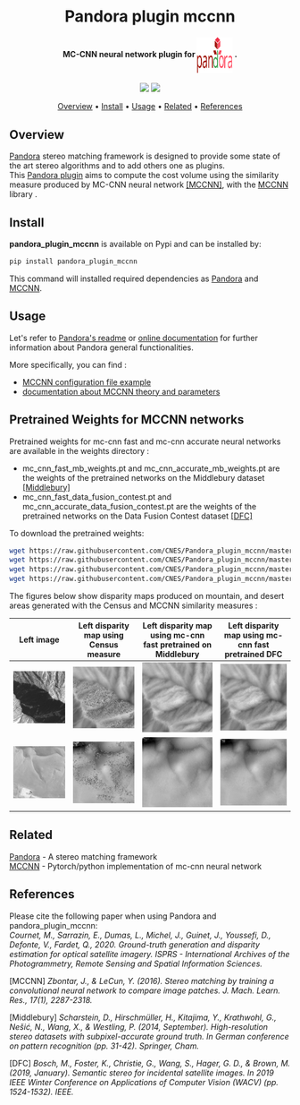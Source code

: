 <h1 align="center"> Pandora plugin mccnn </h1>

<h4 align="center">MC-CNN neural network plugin for <a href="https://github.com/CNES/Pandora"><img align="center" src="https://raw.githubusercontent.com/CNES/Pandora/master/doc/sources/Images/logo/logo_typo.svg?inline=false" width="64" height="64"/></a>  .</h4>

<p align="center">
  <a href="https://github.com/CNES/Pandora_plugin_libSGM/actions"><img src="https://github.com/CNES/Pandora_plugin_mccnn/actions/workflows/pandora_plugin_mccnn_ci.yml/badge.svg?branch=master"></a>
  <a href="https://opensource.org/licenses/Apache-2.0/"><img src="https://img.shields.io/badge/License-Apache%202.0-blue.svg"></a>
</p>

<p align="center">
  <a href="#overview">Overview</a> •
  <a href="#install">Install</a> •
    <a href="#usage">Usage</a> •
  <a href="#related">Related</a> •
  <a href="#references">References</a>
</p>

## Overview

[Pandora](https://github.com/CNES/Pandora) stereo matching framework is designed to provide some state of the art stereo algorithms and to add others one as plugins.  
This [Pandora plugin](https://pandora.readthedocs.io/userguide/plugin.html) aims to compute the cost volume using the similarity measure produced by MC-CNN neural network [[MCCNN]](#MCCNN), with the [MCCNN](https://github.com/CNES/Pandora_MCCNN)  library .

## Install

**pandora_plugin_mccnn** is available on Pypi and can be installed by:

```bash
pip install pandora_plugin_mccnn
```

This command will installed required dependencies as [Pandora](https://github.com/CNES/Pandora) and [MCCNN](https://github.com/CNES/Pandora_MCCNN).

## Usage

Let's refer to [Pandora's readme](https://github.com/CNES/Pandora/blob/master/README.md) or [online documentation](https://pandora.readthedocs.io/?badge=latest) for further information about Pandora general functionalities. 

More specifically, you can find :
- [MCCNN configuration file example](https://raw.githubusercontent.com/CNES/Pandora/master/data_samples/json_conf_files/a_semi_global_matching_with_mccnn_similarity_measure.json)
- [documentation about MCCNN theory and parameters](https://pandora.readthedocs.io/userguide/plugins/plugin_mccnn.html)


## Pretrained Weights for MCCNN networks

Pretrained weights for mc-cnn fast and mc-cnn accurate neural networks are available in the weights directory :
-  mc_cnn_fast_mb_weights.pt and mc_cnn_accurate_mb_weights.pt are the weights of the pretrained networks on the Middlebury dataset [[Middlebury]](#Middlebury)
-  mc_cnn_fast_data_fusion_contest.pt and mc_cnn_accurate_data_fusion_contest.pt are the weights of the pretrained networks on the Data Fusion Contest dataset [[DFC]](#DFC)

To download the pretrained weights:

```bash
wget https://raw.githubusercontent.com/CNES/Pandora_plugin_mccnn/master/weights/mc_cnn_fast_mb_weights.pt
wget https://raw.githubusercontent.com/CNES/Pandora_plugin_mccnn/master/weights/mc_cnn_fast_data_fusion_contest.pt
wget https://raw.githubusercontent.com/CNES/Pandora_plugin_mccnn/master/weights/mc_cnn_accurate_mb_weights.pt
wget https://raw.githubusercontent.com/CNES/Pandora_plugin_mccnn/master/weights/mc_cnn_accurate_data_fusion_contest.pt
```

The figures below show disparity maps produced on mountain, and desert areas generated with the Census and MCCNN similarity measures :

|                Left image                                                                  |        Left disparity map using Census measure                                             | Left disparity map using mc-cnn fast pretrained on Middlebury  | Left disparity map using mc-cnn fast pretrained DFC              |
| ------------------------------------------------------------------------------------------ | ------------------------------------------------------------------------------------------ | ---------------------------------------------------------------------- | ------------------------------------------------------------------------ |
| ![mountain_img](data_samples/mountain_img.png)                                             | ![mountain_census](data_samples/mountain_census.png)                                       | ![mountain_mid](data_samples/mountain_mccnn_fast_middlebury.png)       | ![mountain_dfc](data_samples/mountain_mccnn_fast_data_fusion_contest.png)|
| ![desert_img](data_samples/desert_img.png)                                                 | ![desert_census](data_samples/desert_census.png)                                           | ![desert_mid](data_samples/desert_mccnn_fast_middlebury.png)           | ![desert_dfc](data_samples/desert_mccnn_fast_data_fusion_contest.png)    |

## Related

[Pandora](https://github.com/CNES/Pandora) - A stereo matching framework  
[MCCNN](https://github.com/CNES/Pandora_MCCNN) - Pytorch/python implementation of mc-cnn neural network

## References

Please cite the following paper when using Pandora and pandora_plugin_mccnn:   
*Cournet, M., Sarrazin, E., Dumas, L., Michel, J., Guinet, J., Youssefi, D., Defonte, V., Fardet, Q., 2020. Ground-truth generation and disparity estimation for optical satellite imagery. ISPRS - International Archives of the Photogrammetry, Remote Sensing and Spatial Information Sciences.*

<a id="MCCNN">[MCCNN]</a> 
*Zbontar, J., & LeCun, Y. (2016). Stereo matching by training a convolutional neural network to compare image patches. J. Mach. Learn. Res., 17(1), 2287-2318.*

<a id="Middlebury">[Middlebury]</a> 
*Scharstein, D., Hirschmüller, H., Kitajima, Y., Krathwohl, G., Nešić, N., Wang, X., & Westling, P. (2014, September). High-resolution stereo datasets with subpixel-accurate ground truth. In German conference on pattern recognition (pp. 31-42). Springer, Cham.*


<a id="DFC">[DFC]</a> 
*Bosch, M., Foster, K., Christie, G., Wang, S., Hager, G. D., & Brown, M. (2019, January). Semantic stereo for incidental satellite images. In 2019 IEEE Winter Conference on Applications of Computer Vision (WACV) (pp. 1524-1532). IEEE.*
